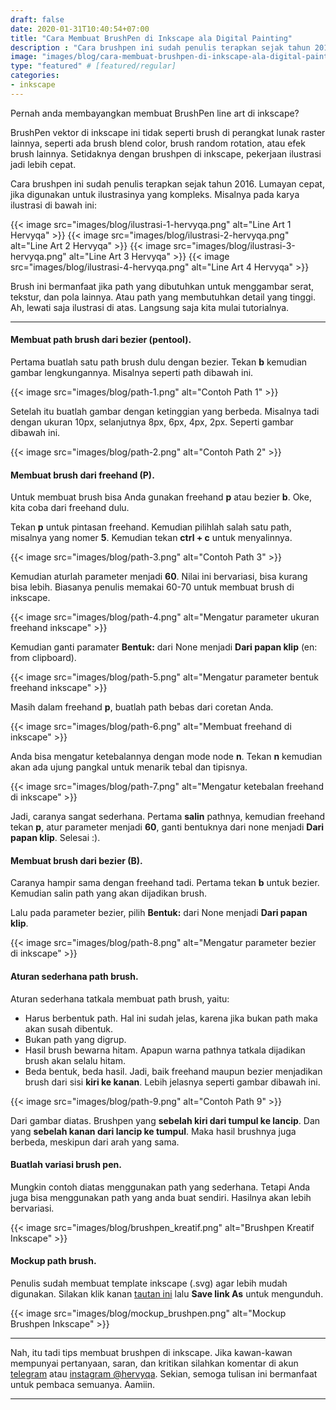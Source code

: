 ```yaml
---
draft: false
date: 2020-01-31T10:40:54+07:00
title: "Cara Membuat BrushPen di Inkscape ala Digital Painting"
description : "Cara brushpen ini sudah penulis terapkan sejak tahun 2016. Setidaknya dengan brushpen di inkscape, membuat karya ilustrasi yang kompleks jadi lebih cepat."
image: "images/blog/cara-membuat-brushpen-di-inkscape-ala-digital-painting.png"
type: "featured" # [featured/regular]
categories:
- inkscape
---
```


Pernah anda membayangkan membuat BrushPen line art di inkscape?

BrushPen vektor di inkscape ini tidak seperti brush di perangkat lunak raster lainnya, seperti ada brush blend color, brush random rotation, atau efek brush lainnya. Setidaknya dengan brushpen di inkscape, pekerjaan ilustrasi jadi lebih cepat.

Cara brushpen ini sudah penulis terapkan sejak tahun 2016. Lumayan cepat, jika digunakan untuk ilustrasinya yang kompleks. Misalnya pada karya ilustrasi di bawah ini:

{{< image src="images/blog/ilustrasi-1-hervyqa.png" alt="Line Art 1 Hervyqa" >}}
{{< image src="images/blog/ilustrasi-2-hervyqa.png" alt="Line Art 2 Hervyqa" >}}
{{< image src="images/blog/ilustrasi-3-hervyqa.png" alt="Line Art 3 Hervyqa" >}}
{{< image src="images/blog/ilustrasi-4-hervyqa.png" alt="Line Art 4 Hervyqa" >}}

Brush ini bermanfaat jika path yang dibutuhkan untuk menggambar serat, tekstur, dan pola lainnya.
Atau path yang membutuhkan detail yang tinggi. Ah, lewati saja ilustrasi di atas. Langsung saja kita mulai tutorialnya.

***

#### Membuat path brush dari bezier (pentool).

Pertama buatlah satu path brush dulu dengan bezier. Tekan **b** kemudian gambar lengkungannya. Misalnya seperti path dibawah ini.

{{< image src="images/blog/path-1.png" alt="Contoh Path 1" >}}

Setelah itu buatlah gambar dengan ketinggian yang berbeda. Misalnya tadi dengan ukuran 10px, selanjutnya 8px, 6px, 4px, 2px. Seperti gambar dibawah ini.

{{< image src="images/blog/path-2.png" alt="Contoh Path 2" >}}

#### Membuat brush dari freehand (P).

Untuk membuat brush bisa Anda gunakan freehand **p** atau bezier **b**. Oke, kita coba dari freehand dulu.

Tekan **p** untuk pintasan freehand. Kemudian pilihlah salah satu path, misalnya yang nomer **5**. Kemudian tekan **ctrl + c** untuk menyalinnya.

{{< image src="images/blog/path-3.png" alt="Contoh Path 3" >}}

Kemudian aturlah parameter menjadi **60**. Nilai ini bervariasi, bisa kurang bisa lebih. Biasanya penulis memakai 60-70 untuk membuat brush di inkscape.

{{< image src="images/blog/path-4.png" alt="Mengatur parameter ukuran freehand inkscape" >}}

Kemudian ganti paramater **Bentuk:** dari None menjadi **Dari papan klip** (en: from clipboard).

{{< image src="images/blog/path-5.png" alt="Mengatur parameter bentuk freehand inkscape" >}}

Masih dalam freehand **p**, buatlah path bebas dari coretan Anda.

{{< image src="images/blog/path-6.png" alt="Membuat freehand di inkscape" >}}

Anda bisa mengatur ketebalannya dengan mode node **n**. Tekan **n** kemudian akan ada ujung pangkal untuk menarik tebal dan tipisnya.

{{< image src="images/blog/path-7.png" alt="Mengatur ketebalan freehand di inkscape" >}}

Jadi, caranya sangat sederhana. Pertama **salin** pathnya, kemudian freehand tekan **p**, atur parameter menjadi **60**, ganti bentuknya dari none menjadi **Dari papan klip**. Selesai :).

#### Membuat brush dari bezier (B).

Caranya hampir sama dengan freehand tadi. Pertama tekan **b** untuk bezier. Kemudian salin path yang akan dijadikan brush.

Lalu pada parameter bezier, pilih **Bentuk:** dari None menjadi **Dari papan klip**.

{{< image src="images/blog/path-8.png" alt="Mengatur parameter bezier di inkscape" >}}

#### Aturan sederhana path brush.

Aturan sederhana tatkala membuat path brush, yaitu:

* Harus berbentuk path. Hal ini sudah jelas, karena jika bukan path maka akan susah dibentuk.
* Bukan path yang digrup.
* Hasil brush bewarna hitam. Apapun warna pathnya tatkala dijadikan brush akan selalu hitam.
* Beda bentuk, beda hasil. Jadi, baik freehand maupun bezier menjadikan brush dari sisi **kiri ke kanan**. Lebih jelasnya seperti gambar dibawah ini.

{{< image src="images/blog/path-9.png" alt="Contoh Path 9" >}}

Dari gambar diatas. Brushpen yang **sebelah kiri dari tumpul ke lancip**. Dan yang **sebelah kanan dari lancip ke tumpul**. Maka hasil brushnya juga berbeda, meskipun dari arah yang sama.


#### Buatlah variasi brush pen.

Mungkin contoh diatas menggunakan path yang sederhana. Tetapi Anda juga bisa menggunakan path yang anda buat sendiri. Hasilnya akan lebih bervariasi.

{{< image src="images/blog/brushpen_kreatif.png" alt="Brushpen Kreatif Inkscape" >}}

#### Mockup path brush.

Penulis sudah membuat template inkscape (.svg) agar lebih mudah digunakan. Silakan klik kanan [tautan ini](mockup_brushpen.svg) lalu **Save link As** untuk mengunduh.

{{< image src="images/blog/mockup_brushpen.png" alt="Mockup Brushpen Inkscape" >}}

***

Nah, itu tadi tips membuat brushpen di inkscape. Jika kawan-kawan mempunyai pertanyaan, saran, dan kritikan silahkan komentar di akun [telegram](https://t.me/hervyqa) atau [instagram @hervyqa](https://instagram.com/hervyqa). Sekian, semoga tulisan ini bermanfaat untuk pembaca semuanya. Aamiin.

***
